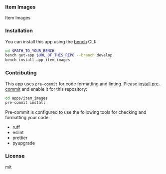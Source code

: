 ### Item Images

Item Images

### Installation

You can install this app using the [bench](https://github.com/frappe/bench) CLI:

```bash
cd $PATH_TO_YOUR_BENCH
bench get-app $URL_OF_THIS_REPO --branch develop
bench install-app item_images
```

### Contributing

This app uses `pre-commit` for code formatting and linting. Please [install pre-commit](https://pre-commit.com/#installation) and enable it for this repository:

```bash
cd apps/item_images
pre-commit install
```

Pre-commit is configured to use the following tools for checking and formatting your code:

- ruff
- eslint
- prettier
- pyupgrade

### License

mit
